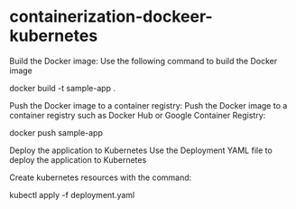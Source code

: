 # containerization-dockeer-kubernetes

Build the Docker image: Use the following command to build the Docker image

docker build -t sample-app .

Push the Docker image to a container registry: Push the Docker image to a container registry such as Docker Hub or Google Container Registry:

docker push sample-app

Deploy the application to Kubernetes Use the Deployment YAML file to deploy the application to Kubernetes

Create kubernetes resources with the command:

kubectl apply -f deployment.yaml
